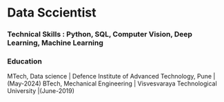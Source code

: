 # Data Sccientist

### Technical Skills : Python, SQL, Computer Vision, Deep Learning, Machine Learning

### Education
MTech, Data science | Defence Institute of Advanced Technology, Pune | (May-2024)
BTech, Mechanical Engineering | Visvesvaraya Technological University |(June-2019)


